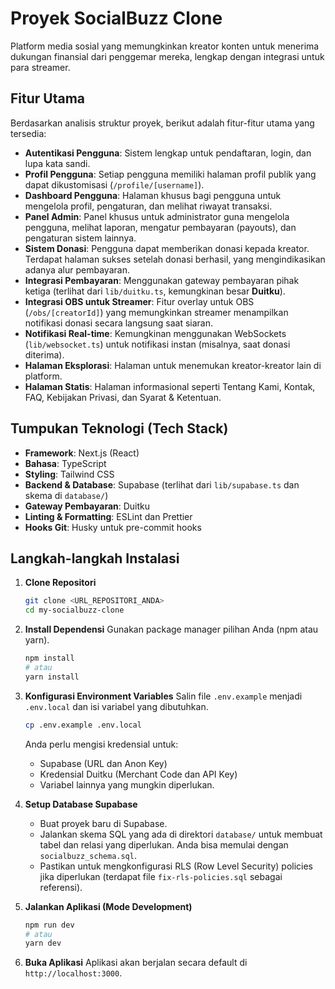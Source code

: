 # Proyek SocialBuzz Clone

Platform media sosial yang memungkinkan kreator konten untuk menerima dukungan finansial dari penggemar mereka, lengkap dengan integrasi untuk para streamer.

## Fitur Utama

Berdasarkan analisis struktur proyek, berikut adalah fitur-fitur utama yang tersedia:

*   **Autentikasi Pengguna**: Sistem lengkap untuk pendaftaran, login, dan lupa kata sandi.
*   **Profil Pengguna**: Setiap pengguna memiliki halaman profil publik yang dapat dikustomisasi (`/profile/[username]`).
*   **Dashboard Pengguna**: Halaman khusus bagi pengguna untuk mengelola profil, pengaturan, dan melihat riwayat transaksi.
*   **Panel Admin**: Panel khusus untuk administrator guna mengelola pengguna, melihat laporan, mengatur pembayaran (payouts), dan pengaturan sistem lainnya.
*   **Sistem Donasi**: Pengguna dapat memberikan donasi kepada kreator. Terdapat halaman sukses setelah donasi berhasil, yang mengindikasikan adanya alur pembayaran.
*   **Integrasi Pembayaran**: Menggunakan gateway pembayaran pihak ketiga (terlihat dari `lib/duitku.ts`, kemungkinan besar **Duitku**).
*   **Integrasi OBS untuk Streamer**: Fitur overlay untuk OBS (`/obs/[creatorId]`) yang memungkinkan streamer menampilkan notifikasi donasi secara langsung saat siaran.
*   **Notifikasi Real-time**: Kemungkinan menggunakan WebSockets (`lib/websocket.ts`) untuk notifikasi instan (misalnya, saat donasi diterima).
*   **Halaman Eksplorasi**: Halaman untuk menemukan kreator-kreator lain di platform.
*   **Halaman Statis**: Halaman informasional seperti Tentang Kami, Kontak, FAQ, Kebijakan Privasi, dan Syarat & Ketentuan.

## Tumpukan Teknologi (Tech Stack)

*   **Framework**: Next.js (React)
*   **Bahasa**: TypeScript
*   **Styling**: Tailwind CSS
*   **Backend & Database**: Supabase (terlihat dari `lib/supabase.ts` dan skema di `database/`)
*   **Gateway Pembayaran**: Duitku
*   **Linting & Formatting**: ESLint dan Prettier
*   **Hooks Git**: Husky untuk pre-commit hooks

## Langkah-langkah Instalasi

1.  **Clone Repositori**
    ```bash
    git clone <URL_REPOSITORI_ANDA>
    cd my-socialbuzz-clone
    ```

2.  **Install Dependensi**
    Gunakan package manager pilihan Anda (npm atau yarn).
    ```bash
    npm install
    # atau
    yarn install
    ```

3.  **Konfigurasi Environment Variables**
    Salin file `.env.example` menjadi `.env.local` dan isi variabel yang dibutuhkan.
    ```bash
    cp .env.example .env.local
    ```
    Anda perlu mengisi kredensial untuk:
    *   Supabase (URL dan Anon Key)
    *   Kredensial Duitku (Merchant Code dan API Key)
    *   Variabel lainnya yang mungkin diperlukan.

4.  **Setup Database Supabase**
    *   Buat proyek baru di Supabase.
    *   Jalankan skema SQL yang ada di direktori `database/` untuk membuat tabel dan relasi yang diperlukan. Anda bisa memulai dengan `socialbuzz_schema.sql`.
    *   Pastikan untuk mengkonfigurasi RLS (Row Level Security) policies jika diperlukan (terdapat file `fix-rls-policies.sql` sebagai referensi).

5.  **Jalankan Aplikasi (Mode Development)**
    ```bash
    npm run dev
    # atau
    yarn dev
    ```

6.  **Buka Aplikasi**
    Aplikasi akan berjalan secara default di `http://localhost:3000`.
